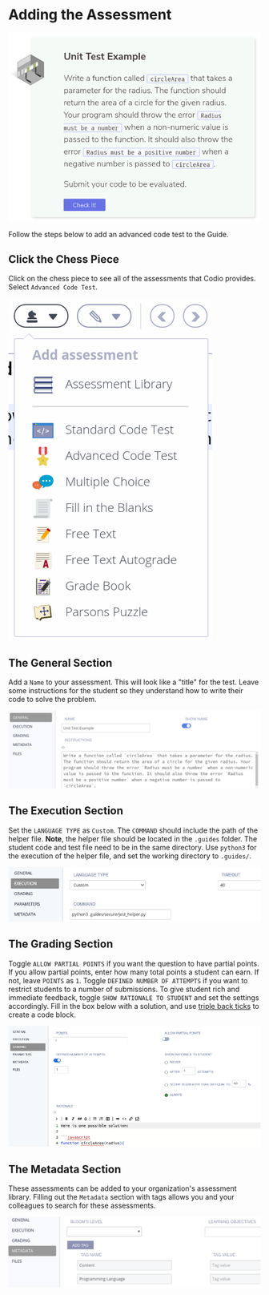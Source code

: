 # Adding the Assessment

![Student View](.guides/img/test_example_jest.png)

Follow the steps below to add an advanced code test to the Guide.

## Click the Chess Piece
Click on the chess piece to see all of the assessments that Codio provides. Select `Advanced Code Test`.

![Click Assessments](.guides/img/click-assessments.png)

## The General Section
Add a `Name` to your assessment. This will look like a "title" for the test. Leave some instructions for the student so they understand how to write their code to solve the problem.

![General Section](.guides/img/general_jest.png)

## The Execution Section
Set the `LANGUAGE TYPE` as `Custom`. The `COMMAND` should include the path of the helper file. **Note**, the helper file should be located in the `.guides` folder. The student code and test file need to be in the same directory. Use `python3` for the execution of the helper file, and set the working directory to `.guides/`. 

![Execution Section](.guides/img/execution_jest.png)

## The Grading Section
Toggle `ALLOW PARTIAL POINTS` if you want the question to have partial points. If you allow partial points, enter how many total points a student can earn. If not, leave `POINTS` as `1`. Toggle `DEFINED NUMBER OF ATTEMPTS` if you want to restrict students to a number of submissions. To give student rich and immediate feedback, toggle `SHOW RATIONALE TO STUDENT` and set the settings accordingly. Fill in the box below with a solution, and use [triple back ticks](https://help.github.com/en/github/writing-on-github/creating-and-highlighting-code-blocks) to create a code block.

![Grading Section](.guides/img/grading_jest.png)

## The Metadata Section
These assessments can be added to your organization's assessment library. Filling out the `Metadata` section with tags allows you and your colleagues to search for these assessments. 

![Metadata Section](.guides/img/metadata_jest.png)